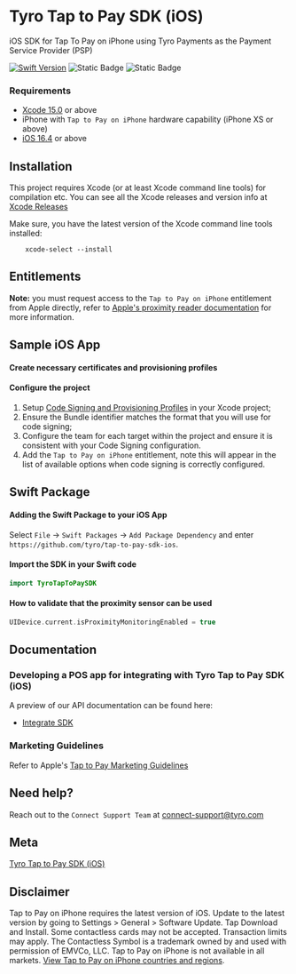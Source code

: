 # Tyro Tap to Pay SDK (iOS)
iOS SDK for Tap To Pay on iPhone using Tyro Payments as the Payment Service Provider (PSP)

[![Swift Version][swift-image]][swift-url]
![Static Badge](https://img.shields.io/badge/iOS-16.4+-purple)
![Static Badge](https://img.shields.io/badge/Xcode-15.0+-green)
<!-- [![License][license-image]][license-url] -->

### Requirements

- [Xcode 15.0](https://xcodereleases.com/?scope=release) or above
- iPhone with `Tap to Pay on iPhone` hardware capability (iPhone XS or above)
- [iOS 16.4][min-ios-version] or above

## Installation

This project requires Xcode (or at least Xcode command line tools) for compilation etc.
You can see all the Xcode releases and version info at [Xcode Releases](https://xcodereleases.com/?scope=release)

Make sure, you have the latest version of the Xcode command line tools installed:
```shell
    xcode-select --install
```

## Entitlements
**Note:** you must request access to the `Tap to Pay on iPhone` entitlement from Apple directly, refer to [Apple's proximity reader documentation](https://developer.apple.com/documentation/proximityreader/setting-up-the-entitlement-for-tap-to-pay-on-iphone) for more information.

## Sample iOS App

#### Create necessary certificates and provisioning profiles

#### Configure the project
1. Setup [Code Signing and Provisioning Profiles](https://help.apple.com/xcode/mac/11.4/index.html?localePath=en.lproj#/dev3a05256b8) in your Xcode project;
2. Ensure the Bundle identifier matches the format that you will use for code signing;
3. Configure the team for each target within the project and ensure it is consistent with your Code Signing configuration.
4. Add the `Tap to Pay on iPhone` entitlement, note this will appear in the list of available options when code signing is correctly configured.

## Swift Package

#### Adding the Swift Package to your iOS App
Select `File` -> `Swift Packages` -> `Add Package Dependency` and enter `https://github.com/tyro/tap-to-pay-sdk-ios`.

#### Import the SDK in your Swift code
```swift
import TyroTapToPaySDK
```

#### How to validate that the proximity sensor can be used
```swift 
UIDevice.current.isProximityMonitoringEnabled = true
```

## Documentation 
### Developing a POS app for integrating with Tyro Tap to Pay SDK (iOS)
A preview of our API documentation can be found here:
- [Integrate SDK](https://preview.redoc.ly/tyro-connect/pla-5831/pos/tap-to-pay/iphone/integrate-sdk/)

### Marketing Guidelines
Refer to Apple's [Tap to Pay Marketing Guidelines]

## Need help?
Reach out to the `Connect Support Team` at [connect-support@tyro.com](mailto:connect-support@tyro.com)

## Meta
[Tyro Tap to Pay SDK (iOS)][repo-url]

## Disclaimer
Tap to Pay on iPhone requires the latest version of iOS. Update to the latest version by going to Settings > General > Software Update. Tap Download and Install. Some contactless cards may not be accepted. Transaction limits may apply. The Contactless Symbol is a trademark owned by and used with permission of EMVCo, LLC. Tap to Pay on iPhone is not available in all markets. [View Tap to Pay on iPhone countries and regions](https://developer.apple.com/tap-to-pay/regions/).

[swift-image]:https://img.shields.io/badge/swift-5.9-blue.svg (Swift 5.9 or newer)
[swift-url]:https://swift.org/ (Swift Programming Language)
[ios-image]:https://img.shields.io/badge/iOS-000000?style=for-the-badge&logo=ios&logoColor=white
[repo-url]:https://github.com/tyro/tyro-tap-to-pay-sdk-ios/tree/PLA-6149 (Tyro Tap to Pay SDK iOS GitHub Repository)
[Tap to Pay Marketing Guidelines]:https://developer.apple.com/tap-to-pay/marketing-guidelines/ 
[min-ios-version]: https://developer.apple.com/documentation/ios-ipados-release-notes/ios-ipados-16_4-release-notes (iOS 16.4)
[min-ios-image]: https://img.shields.io/badge/iOS-16.4-purple (iOS 16.4)